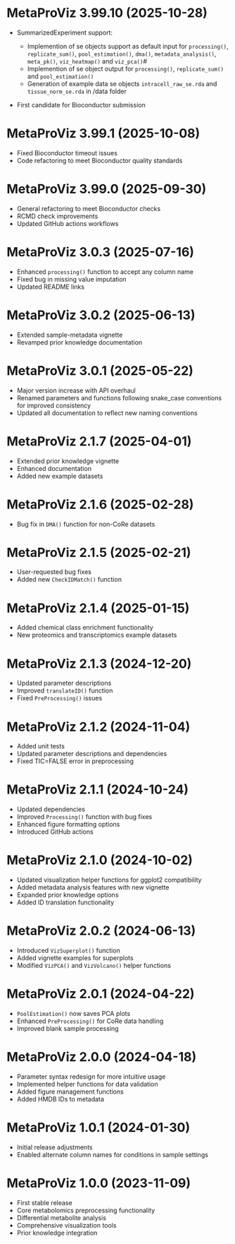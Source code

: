 # MetaProViz 3.99.10 (2025-10-28)

- SummarizedExperiment support:
  - Implemention of se objects support as default input for `processing()`, `replicate_sum()`, `pool_estimation()`, `dma()`, `metadata_analysis()`, `meta_pk()`, `viz_heatmap()` and `viz_pca()`#
  - Implemention of se object output for `processing()`, `replicate_sum()` and `pool_estimation()`
  - Generation of example data se objects `intracell_raw_se.rda` and `tissue_norm_se.rda` in /data folder

- First candidate for Bioconductor submission

# MetaProViz 3.99.1 (2025-10-08)

- Fixed Bioconductor timeout issues
- Code refactoring to meet Bioconductor quality standards

# MetaProViz 3.99.0 (2025-09-30)

- General refactoring to meet Bioconductor checks
- RCMD check improvements
- Updated GitHub actions workflows

# MetaProViz 3.0.3 (2025-07-16)

- Enhanced `processing()` function to accept any column name
- Fixed bug in missing value imputation
- Updated README links

# MetaProViz 3.0.2 (2025-06-13)

- Extended sample-metadata vignette
- Revamped prior knowledge documentation

# MetaProViz 3.0.1 (2025-05-22)

- Major version increase with API overhaul
- Renamed parameters and functions following snake_case conventions for improved consistency
- Updated all documentation to reflect new naming conventions

# MetaProViz 2.1.7 (2025-04-01)

- Extended prior knowledge vignette
- Enhanced documentation
- Added new example datasets

# MetaProViz 2.1.6 (2025-02-28)

- Bug fix in `DMA()` function for non-CoRe datasets

# MetaProViz 2.1.5 (2025-02-21)

- User-requested bug fixes
- Added new `CheckIDMatch()` function

# MetaProViz 2.1.4 (2025-01-15)

- Added chemical class enrichment functionality
- New proteomics and transcriptomics example datasets

# MetaProViz 2.1.3 (2024-12-20)

- Updated parameter descriptions
- Improved `translateID()` function
- Fixed `PreProcessing()` issues

# MetaProViz 2.1.2 (2024-11-04)

- Added unit tests
- Updated parameter descriptions and dependencies
- Fixed TIC=FALSE error in preprocessing

# MetaProViz 2.1.1 (2024-10-24)

- Updated dependencies
- Improved `Processing()` function with bug fixes
- Enhanced figure formatting options
- Introduced GitHub actions

# MetaProViz 2.1.0 (2024-10-02)

- Updated visualization helper functions for ggplot2 compatibility
- Added metadata analysis features with new vignette
- Expanded prior knowledge options
- Added ID translation functionality

# MetaProViz 2.0.2 (2024-06-13)

- Introduced `VizSuperplot()` function
- Added vignette examples for superplots
- Modified `VizPCA()` and `VizVolcano()` helper functions

# MetaProViz 2.0.1 (2024-04-22)

- `PoolEstimation()` now saves PCA plots
- Enhanced `PreProcessing()` for CoRe data handling
- Improved blank sample processing

# MetaProViz 2.0.0 (2024-04-18)

- Parameter syntax redesign for more intuitive usage
- Implemented helper functions for data validation
- Added figure management functions
- Added HMDB IDs to metadata

# MetaProViz 1.0.1 (2024-01-30)

- Initial release adjustments
- Enabled alternate column names for conditions in sample settings

# MetaProViz 1.0.0 (2023-11-09)

- First stable release
- Core metabolomics preprocessing functionality
- Differential metabolite analysis
- Comprehensive visualization tools
- Prior knowledge integration
